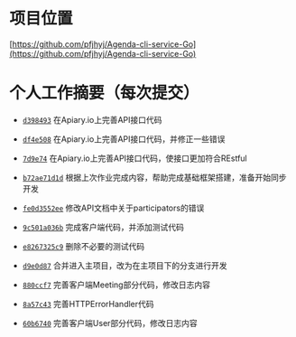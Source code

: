# 项目位置

[https://github.com/pfjhyj/Agenda-cli-service-Go](https://github.com/pfjhyj/Agenda-cli-service-Go)

# 个人工作摘要（每次提交）

- [``d398493``](https://github.com/pfjhyyj/Agenda-cli-service-Go/commit/d398493) 在Apiary.io上完善API接口代码

- [``df4e508``](https://github.com/pfjhyyj/Agenda-cli-service-Go/commit/df4e508) 在Apiary.io上完善API接口代码，并修正一些错误

- [``7d9e74``](https://github.com/pfjhyyj/Agenda-cli-service-Go/commit/7d9e74) 在Apiary.io上完善API接口代码，使接口更加符合REstful

- [``b72ae71d1d``](https://github.com/Mensu/Agenda-cli-service-Go/commit/b72ae71d1d) 根据上次作业完成内容，帮助完成基础框架搭建，准备开始同步开发

- [``fe0d3552ee``](https://github.com/pfjhyyj/Agenda-cli-service-Go/commit/fe0d3552ee) 修改API文档中关于participators的错误

- [``9c501a036b``](https://github.com/pfjhyyj/Agenda-cli-service-Go/commit/9c501a036b) 完成客户端代码，并添加测试代码

- [``e8267325c9``](https://github.com/pfjhyyj/Agenda-cli-service-Go/commit/e8267325c9) 删除不必要的测试代码

- [``d9e0d87``](https://github.com/Mensu/Agenda-cli-service-Go/commit/d9e0d87) 合并进入主项目，改为在主项目下的分支进行开发

- [``880ccf7``](https://github.com/Mensu/Agenda-cli-service-Go/commit/880ccf7) 完善客户端Meeting部分代码，修改日志内容

- [``8a57c43``](https://github.com/Mensu/Agenda-cli-service-Go/commit/8a57c43) 完善HTTPErrorHandler代码

- [``60b6740``](https://github.com/Mensu/Agenda-cli-service-Go/commit/60b6740) 完善客户端User部分代码，修改日志内容
